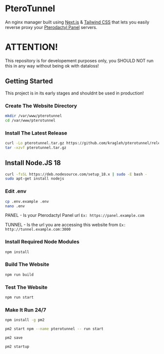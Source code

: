 # PteroTunnel 
An nginx manager built using [Next.js](https://nextjs.org/) & [Tailwind CSS](https://tailwindcss.com/) that lets you easily reverse proxy your [Pterodactyl Panel](https://pterodactyl.io/) servers.

# ATTENTION!
This repository is for developement purposes only, you SHOULD NOT run this in any way without being ok with dataloss!

## Getting Started
This project is in its early stages and shouldnt be used in production!

### Create The Website Directory
```bash
mkdir /var/www/pterotunnel
cd /var/www/pterotunnel
```

### Install The Latest Release
```bash
curl -Lo pterotunnel.tar.gz https://github.com/kragleh/pterotunnel/releases/latest/download/pterotunnel.tar.gz
tar -xzvf pterotunnel.tar.gz
```

## Install Node.JS 18
```bash
curl -fsSL https://deb.nodesource.com/setup_18.x | sudo -E bash -
sudo apt-get install nodejs
```

### Edit .env

```bash
cp .env.example .env
nano .env
```

PANEL - Is your Pterodactyl Panel url `Ex: https://panel.example.com`

TUNNEL - Is the url you are accessing this website from `Ex: http://tunnel.example.com:3000`

### Install Required Node Modules
```bash
npm install
```

### Build The Website
```bash
npm run build
```

### Test The Website
```bash
npm run start
```

### Make It Run 24/7

```bash
npm install -g pm2

pm2 start npm --name pterotunnel -- run start

pm2 save

pm2 startup
```

